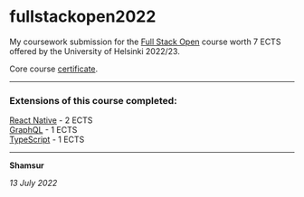 # fullstackopen2022

My coursework submission for the [Full Stack Open](https://fullstackopen.com/en/about) course worth 7 ECTS offered by the University of Helsinki 2022/23. 

Core course [certificate](https://studies.cs.helsinki.fi/stats/api/certificate/fullstackopen/en/cc628afff299cf9a67bc3943fb5b3b53). 

***

### Extensions of this course completed: 

[React Native](https://github.com/shamsch/fullstackopen2021/blob/main/certificate-reactnative.png) - 2 ECTS <br/>
[GraphQL](https://github.com/shamsch/fullstackopen2021/blob/main/certificate-graphql.png) - 1 ECTS <br/>
[TypeScript](https://github.com/shamsch/fullstackopen2021/blob/main/certificate-typescript.png) - 1 ECTS <br/>

***

**Shamsur**

*13 July 2022*

